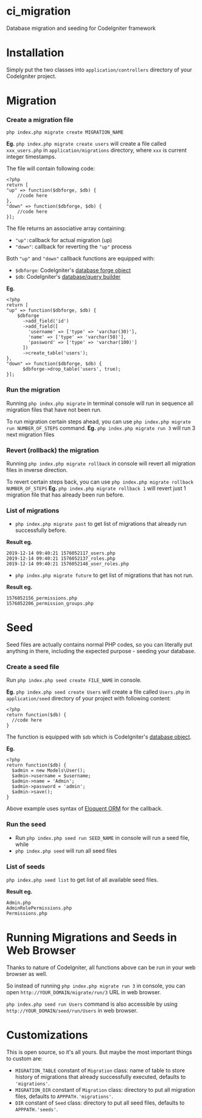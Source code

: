 # ci_migration
Database migration and seeding for CodeIgniter framework

# Installation
Simply put the two classes into `application/controllers` directory of your CodeIgniter project.

# Migration
### Create a migration file
`php index.php migrate create MIGRATION_NAME`

**Eg.** `php index.php migrate create users` will create a file called `xxx_users.php` in `application/migrations` directory, where `xxx` is current integer timestamps.

The file will contain following code:

    <?php
    return [
    "up" => function($dbforge, $db) {
	    //code here
    },
    "down" => function($dbforge, $db) {
	    //code here
    }];
    
The file returns an associative array containing:
- `"up":`callback for actual migration (up)
- `"down"`: callback for reverting the `"up"` process

Both `"up"` and `"down"` callback functions are equipped with:
- `$dbforge`: CodeIgniter's [database forge object](https://codeigniter.com/user_guide/database/forge.html)
- `$db`: CodeIgniter's [database/query builder](https://codeigniter.com/user_guide/database/index.html)

**Eg.**

    <?php
    return [
    "up" => function($dbforge, $db) {
        $dbforge
          ->add_field('id')
          ->add_field([
            'username' => ['type' => 'varchar(30)'],
            'name' => ['type' => 'varchar(50)'],
            'password' => ['type' => 'varchar(100)']
          ])
          ->create_table('users');
    },
    "down" => function($dbforge, $db) {
	      $dbforge->drop_table('users', true);
    }];

### Run the migration
Running `php index.php migrate` in terminal console will run in sequence all migration files that have not been run.

To run migration certain steps ahead, you can use `php index.php migrate run NUMBER_OF_STEPS` command.
**Eg.** `php index.php migrate run 3` will run 3 next migration files

### Revert (rollback) the migration
Running `php index.php migrate rollback` in console will revert all migration files in inverse direction.

To revert certain steps back, you can use `php index.php migrate rollback NUMBER_OF_STEPS`
**Eg.** `php index.php migrate rollback 1` will revert just 1 migration file that has already been run before.

### List of migrations
- `php index.php migrate past` to get list of migrations that already run successfully before.

**Result eg.**

    2019-12-14 09:40:21 1576052117_users.php
    2019-12-14 09:40:21 1576052137_roles.php
    2019-12-14 09:40:21 1576052148_user_roles.php
    
- `php index.php migrate future` to get list of migrations that has not run.

**Result eg.**

    1576052156_permissions.php
    1576052206_permission_groups.php

# Seed
Seed files are actually contains normal PHP codes, so you can literally put anything in there, including the expected purpose - seeding your database.

### Create a seed file
Run `php index.php seed create FILE_NAME` in console.

**Eg.** `php index.php seed create Users` will create a file called `Users.php` in `application/seed` directory of your project with following content:

    <?php
    return function($db) {
      //code here
    }

The function is equipped with `$db` which is CodeIgniter's [database object](https://codeigniter.com/user_guide/database/index.html).

**Eg.**

    <?php
    return function($db) {
      $admin = new Models\User();
      $admin->username = $username;
      $admin->name = 'Admin';
      $admin->password = 'admin';
      $admin->save();
    }

Above example uses syntax of [Eloquent ORM](https://laravel.com/docs/5.8/eloquent) for the callback.

### Run the seed
- Run `php index.php seed run SEED_NAME` in console will run a seed file, while
- `php index.php seed` will run all seed files

### List of seeds
`php index.php seed list` to get list of all available seed files.

**Result eg.**

    Admin.php
    AdminRolePermissions.php
    Permissions.php

# Running Migrations and Seeds in Web Browser
Thanks to nature of CodeIgniter, all functions above can be run in your web browser as well.

So instead of running `php index.php migrate run 3` in console, you can open `http://YOUR_DOMAIN/migrate/run/3` URL in web browser.

`php index.php seed run Users` command is also accessible by using `http://YOUR_DOMAIN/seed/run/Users` in web browser.

# Customizations
This is open source, so it's all yours. But maybe the most important things to custom are:

- `MIGRATION_TABLE` constant of `Migration` class: name of table to store history of migrations that already successfully executed, defaults to `'migrations'`.
- `MIGRATION_DIR` constant of `Migration` class: directory to put all migration files, defaults to `APPPATH.'migrations'`.
- `DIR` constant of `Seed` class: directory to put all seed files, defaults to `APPPATH.'seeds'`.
